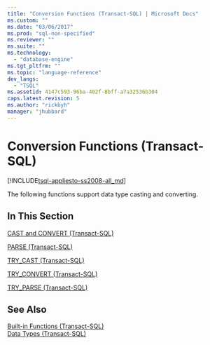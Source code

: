 ```yaml
---
title: "Conversion Functions (Transact-SQL) | Microsoft Docs"
ms.custom: ""
ms.date: "03/06/2017"
ms.prod: "sql-non-specified"
ms.reviewer: ""
ms.suite: ""
ms.technology: 
  - "database-engine"
ms.tgt_pltfrm: ""
ms.topic: "language-reference"
dev_langs: 
  - "TSQL"
ms.assetid: 4147c593-96ba-402f-8bff-a7a32536b304
caps.latest.revision: 5
ms.author: "rickbyh"
manager: "jhubbard"
---
```

# Conversion Functions (Transact-SQL)
[!INCLUDE[tsql-appliesto-ss2008-all_md](../../a9retired/includes/tsql-appliesto-ss2008-all-md.md)]

  The following functions support data type casting and converting.  
  
## In This Section  
 [CAST and CONVERT &#40;Transact-SQL&#41;](../../t-sql/functions/cast-and-convert-transact-sql.md)  
  
 [PARSE &#40;Transact-SQL&#41;](../../t-sql/functions/parse-transact-sql.md)  
  
 [TRY_CAST &#40;Transact-SQL&#41;](../../t-sql/functions/try-cast-transact-sql.md)  
  
 [TRY_CONVERT &#40;Transact-SQL&#41;](../../t-sql/functions/try-convert-transact-sql.md)  
  
 [TRY_PARSE &#40;Transact-SQL&#41;](../../t-sql/functions/try-parse-transact-sql.md)  
  
## See Also  
 [Built-in Functions &#40;Transact-SQL&#41;](../Topic/Built-in%20Functions%20\(Transact-SQL\).md)   
 [Data Types &#40;Transact-SQL&#41;](../../t-sql/data-types/data-types-transact-sql.md)  
  
  